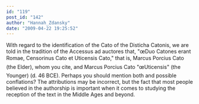 ```yaml
---
id: "119"
post_id: "142"
author: "Hannah_Zdansky"
date: "2009-04-22 19:25:52"
---
```

With regard to the identification of the Cato of the Disticha Catonis, we are told in the tradition of the Accessus ad auctores that, "œDuo Catones erant Romae, Censorinus Cato et Uticensis Cato," that is, Marcus Porcius Cato (the Elder), whom you cite, and Marcus Porcius Cato "œUticensis" (the Younger) (d. 46 BCE). Perhaps you should mention both and possible conflations? The attributions may be incorrect, but the fact that most people believed in the authorship is important when it comes to studying the reception of the text in the Middle Ages and beyond.
